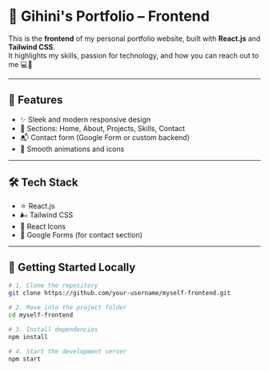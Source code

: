 # 💫 Gihini's Portfolio – Frontend

This is the **frontend** of my personal portfolio website, built with **React.js** and **Tailwind CSS**.  
It highlights my skills, passion for technology, and how you can reach out to me 💻🌈



---

## 🌟 Features

- ✨ Sleek and modern responsive design
- 🧩 Sections: Home, About, Projects, Skills, Contact
- 📬 Contact form (Google Form or custom backend)
- 💫 Smooth animations and icons

---

## 🛠️ Tech Stack

- ⚛️ React.js
- 🌬️ Tailwind CSS
- 🎨 React Icons
- 🔗 Google Forms (for contact section)

---

## 🚀 Getting Started Locally

```bash
# 1. Clone the repository
git clone https://github.com/your-username/myself-frontend.git

# 2. Move into the project folder
cd myself-frontend

# 3. Install dependencies
npm install

# 4. Start the development server
npm start

